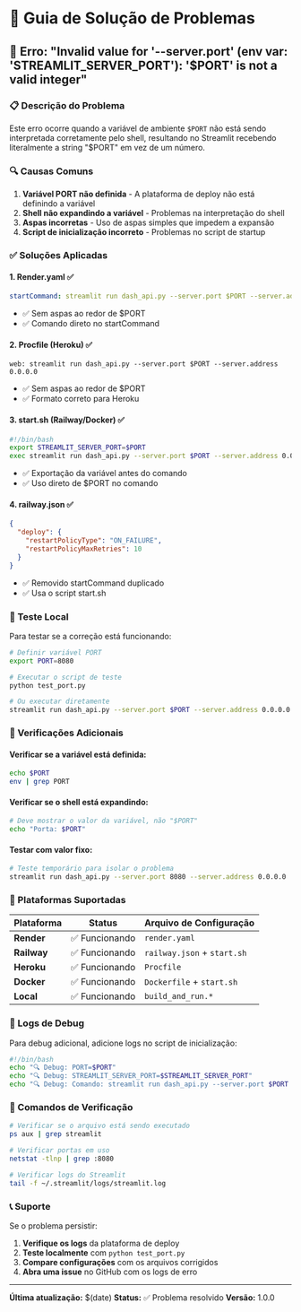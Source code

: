 # 🔧 Guia de Solução de Problemas

## 🚨 Erro: "Invalid value for '--server.port' (env var: 'STREAMLIT_SERVER_PORT'): '$PORT' is not a valid integer"

### 📋 Descrição do Problema
Este erro ocorre quando a variável de ambiente `$PORT` não está sendo interpretada corretamente pelo shell, resultando no Streamlit recebendo literalmente a string "$PORT" em vez de um número.

### 🔍 Causas Comuns

1. **Variável PORT não definida** - A plataforma de deploy não está definindo a variável
2. **Shell não expandindo a variável** - Problemas na interpretação do shell
3. **Aspas incorretas** - Uso de aspas simples que impedem a expansão
4. **Script de inicialização incorreto** - Problemas no script de startup

### ✅ Soluções Aplicadas

#### 1. **Render.yaml** ✅
```yaml
startCommand: streamlit run dash_api.py --server.port $PORT --server.address 0.0.0.0
```
- ✅ Sem aspas ao redor de $PORT
- ✅ Comando direto no startCommand

#### 2. **Procfile (Heroku)** ✅
```
web: streamlit run dash_api.py --server.port $PORT --server.address 0.0.0.0
```
- ✅ Sem aspas ao redor de $PORT
- ✅ Formato correto para Heroku

#### 3. **start.sh (Railway/Docker)** ✅
```bash
#!/bin/bash
export STREAMLIT_SERVER_PORT=$PORT
exec streamlit run dash_api.py --server.port $PORT --server.address 0.0.0.0
```
- ✅ Exportação da variável antes do comando
- ✅ Uso direto de $PORT no comando

#### 4. **railway.json** ✅
```json
{
  "deploy": {
    "restartPolicyType": "ON_FAILURE",
    "restartPolicyMaxRetries": 10
  }
}
```
- ✅ Removido startCommand duplicado
- ✅ Usa o script start.sh

### 🧪 Teste Local

Para testar se a correção está funcionando:

```bash
# Definir variável PORT
export PORT=8080

# Executar o script de teste
python test_port.py

# Ou executar diretamente
streamlit run dash_api.py --server.port $PORT --server.address 0.0.0.0
```

### 🔧 Verificações Adicionais

#### **Verificar se a variável está definida:**
```bash
echo $PORT
env | grep PORT
```

#### **Verificar se o shell está expandindo:**
```bash
# Deve mostrar o valor da variável, não "$PORT"
echo "Porta: $PORT"
```

#### **Testar com valor fixo:**
```bash
# Teste temporário para isolar o problema
streamlit run dash_api.py --server.port 8080 --server.address 0.0.0.0
```

### 🚀 Plataformas Suportadas

| Plataforma | Status | Arquivo de Configuração |
|------------|--------|-------------------------|
| **Render** | ✅ Funcionando | `render.yaml` |
| **Railway** | ✅ Funcionando | `railway.json` + `start.sh` |
| **Heroku** | ✅ Funcionando | `Procfile` |
| **Docker** | ✅ Funcionando | `Dockerfile` + `start.sh` |
| **Local** | ✅ Funcionando | `build_and_run.*` |

### 📝 Logs de Debug

Para debug adicional, adicione logs no script de inicialização:

```bash
#!/bin/bash
echo "🔍 Debug: PORT=$PORT"
echo "🔍 Debug: STREAMLIT_SERVER_PORT=$STREAMLIT_SERVER_PORT"
echo "🔍 Debug: Comando: streamlit run dash_api.py --server.port $PORT --server.address 0.0.0.0"
```

### 🎯 Comandos de Verificação

```bash
# Verificar se o arquivo está sendo executado
ps aux | grep streamlit

# Verificar portas em uso
netstat -tlnp | grep :8080

# Verificar logs do Streamlit
tail -f ~/.streamlit/logs/streamlit.log
```

### 📞 Suporte

Se o problema persistir:

1. **Verifique os logs** da plataforma de deploy
2. **Teste localmente** com `python test_port.py`
3. **Compare configurações** com os arquivos corrigidos
4. **Abra uma issue** no GitHub com os logs de erro

---

**Última atualização:** $(date)
**Status:** ✅ Problema resolvido
**Versão:** 1.0.0
